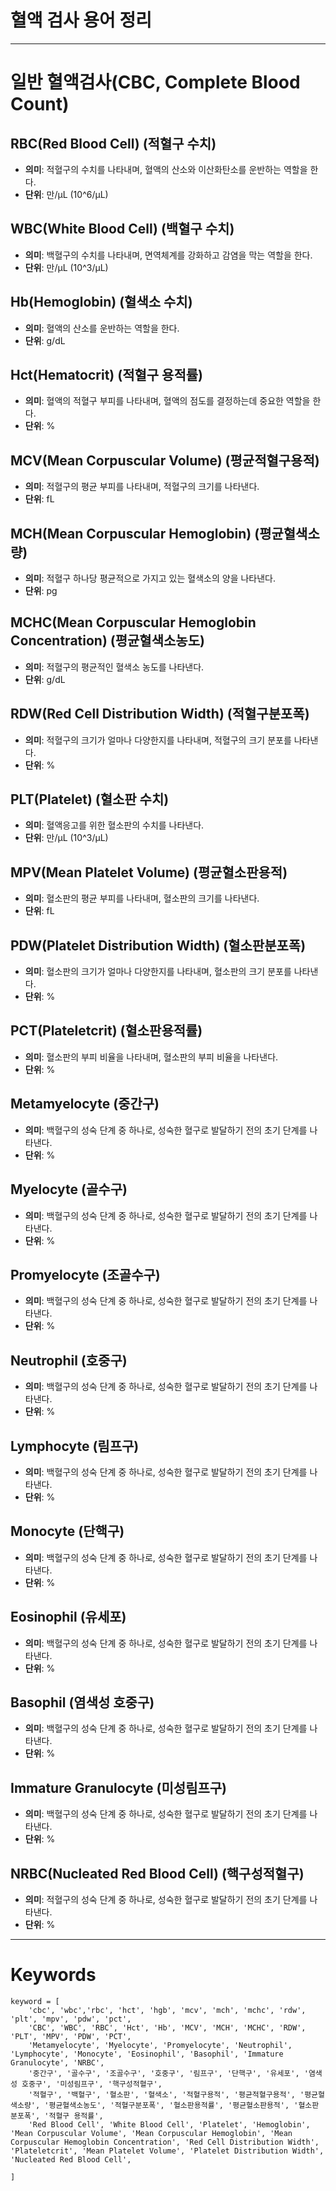 # 혈액 검사 용어 정리

----
# 일반 혈액검사(CBC, Complete Blood Count)

## RBC(Red Blood Cell) (적혈구 수치)
- **의미**: 적혈구의 수치를 나타내며, 혈액의 산소와 이산화탄소를 운반하는 역할을 한다.
- **단위**: 만/μL (10^6/μL)

## WBC(White Blood Cell) (백혈구 수치)
- **의미**: 백혈구의 수치를 나타내며, 면역체계를 강화하고 감염을 막는 역할을 한다.
- **단위**: 만/μL (10^3/μL)



## Hb(Hemoglobin) (혈색소 수치)
- **의미**: 혈액의 산소를 운반하는 역할을 한다.
- **단위**: g/dL

## Hct(Hematocrit) (적혈구 용적률)
- **의미**: 혈액의 적혈구 부피를 나타내며, 혈액의 점도를 결정하는데 중요한 역할을 한다.
- **단위**: %

## MCV(Mean Corpuscular Volume) (평균적혈구용적)
- **의미**: 적혈구의 평균 부피를 나타내며, 적혈구의 크기를 나타낸다.
- **단위**: fL

## MCH(Mean Corpuscular Hemoglobin) (평균혈색소량)
- **의미**: 적혈구 하나당 평균적으로 가지고 있는 혈색소의 양을 나타낸다.
- **단위**: pg

## MCHC(Mean Corpuscular Hemoglobin Concentration) (평균혈색소농도)
- **의미**: 적혈구의 평균적인 혈색소 농도를 나타낸다.
- **단위**: g/dL

## RDW(Red Cell Distribution Width) (적혈구분포폭)
- **의미**: 적혈구의 크기가 얼마나 다양한지를 나타내며, 적혈구의 크기 분포를 나타낸다.
- **단위**: %

## PLT(Platelet) (혈소판 수치)
- **의미**: 혈액응고를 위한 혈소판의 수치를 나타낸다.
- **단위**: 만/μL (10^3/μL)

## MPV(Mean Platelet Volume) (평균혈소판용적)
- **의미**: 혈소판의 평균 부피를 나타내며, 혈소판의 크기를 나타낸다.
- **단위**: fL

## PDW(Platelet Distribution Width) (혈소판분포폭)
- **의미**: 혈소판의 크기가 얼마나 다양한지를 나타내며, 혈소판의 크기 분포를 나타낸다.
- **단위**: %

## PCT(Plateletcrit) (혈소판용적률)
- **의미**: 혈소판의 부피 비율을 나타내며, 혈소판의 부피 비율을 나타낸다.
- **단위**: %

## Metamyelocyte (중간구)
- **의미**: 백혈구의 성숙 단계 중 하나로, 성숙한 혈구로 발달하기 전의 초기 단계를 나타낸다.
- **단위**: %

## Myelocyte (골수구)
- **의미**: 백혈구의 성숙 단계 중 하나로, 성숙한 혈구로 발달하기 전의 초기 단계를 나타낸다.
- **단위**: %

## Promyelocyte (조골수구)
- **의미**: 백혈구의 성숙 단계 중 하나로, 성숙한 혈구로 발달하기 전의 초기 단계를 나타낸다.
- **단위**: %

## Neutrophil (호중구)
- **의미**: 백혈구의 성숙 단계 중 하나로, 성숙한 혈구로 발달하기 전의 초기 단계를 나타낸다.
- **단위**: %

## Lymphocyte (림프구)
- **의미**: 백혈구의 성숙 단계 중 하나로, 성숙한 혈구로 발달하기 전의 초기 단계를 나타낸다.
- **단위**: %

## Monocyte (단핵구)
- **의미**: 백혈구의 성숙 단계 중 하나로, 성숙한 혈구로 발달하기 전의 초기 단계를 나타낸다.
- **단위**: %

## Eosinophil (유세포)
- **의미**: 백혈구의 성숙 단계 중 하나로, 성숙한 혈구로 발달하기 전의 초기 단계를 나타낸다.
- **단위**: %

## Basophil (염색성 호중구)
- **의미**: 백혈구의 성숙 단계 중 하나로, 성숙한 혈구로 발달하기 전의 초기 단계를 나타낸다.
- **단위**: %

## Immature Granulocyte (미성림프구)
- **의미**: 백혈구의 성숙 단계 중 하나로, 성숙한 혈구로 발달하기 전의 초기 단계를 나타낸다.
- **단위**: %

## NRBC(Nucleated Red Blood Cell) (핵구성적혈구)
- **의미**: 적혈구의 성숙 단계 중 하나로, 성숙한 혈구로 발달하기 전의 초기 단계를 나타낸다.
- **단위**: %


------



# Keywords

```
keyword = [
    'cbc', 'wbc','rbc', 'hct', 'hgb', 'mcv', 'mch', 'mchc', 'rdw', 'plt', 'mpv', 'pdw', 'pct',
    'CBC', 'WBC', 'RBC', 'Hct', 'Hb', 'MCV', 'MCH', 'MCHC', 'RDW', 'PLT', 'MPV', 'PDW', 'PCT',
    'Metamyelocyte', 'Myelocyte', 'Promyelocyte', 'Neutrophil', 'Lymphocyte', 'Monocyte', 'Eosinophil', 'Basophil', 'Immature Granulocyte', 'NRBC',
    '중간구', '골수구', '조골수구', '호중구', '림프구', '단핵구', '유세포', '염색성 호중구', '미성림프구', '핵구성적혈구',
    '적혈구', '백혈구', '혈소판', '혈색소', '적혈구용적', '평균적혈구용적', '평균혈색소량', '평균혈색소농도', '적혈구분포폭', '혈소판용적률', '평균혈소판용적', '혈소판분포폭', '적혈구 용적률',
    'Red Blood Cell', 'White Blood Cell', 'Platelet', 'Hemoglobin', 'Mean Corpuscular Volume', 'Mean Corpuscular Hemoglobin', 'Mean Corpuscular Hemoglobin Concentration', 'Red Cell Distribution Width', 'Plateletcrit', 'Mean Platelet Volume', 'Platelet Distribution Width', 'Nucleated Red Blood Cell',

]

```